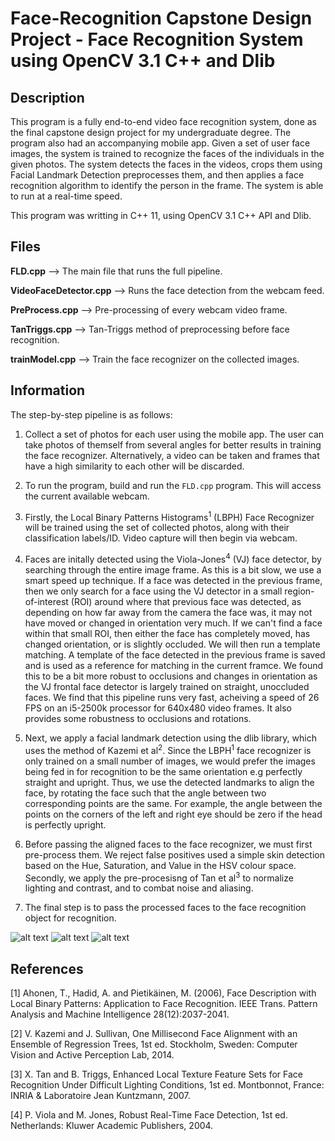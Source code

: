 # Face-Recognition Capstone Design Project - Face Recognition System using OpenCV 3.1 C++ and Dlib

## Description

This program is a fully end-to-end video face recognition system, done as the final capstone design project for my undergraduate degree. The program also had an accompanying mobile app. Given a set of user face images, the system is trained to recognize the faces of the individuals in the given photos. The system detects the faces in the videos, crops them using Facial Landmark Detection preprocesses them, and then applies a face recognition algorithm to identify the person in the frame. The system is able to run at a real-time speed.

This program was writting in C++ 11, using OpenCV 3.1 C++ API and Dlib. 

## Files

**FLD.cpp** --> The main file that runs the full pipeline.

**VideoFaceDetector.cpp** --> Runs the face detection from the webcam feed.

**PreProcess.cpp** --> Pre-processing of every webcam video frame.

**TanTriggs.cpp** --> Tan-Triggs method of preprocessing before face recognition. 

**trainModel.cpp** --> Train the face recognizer on the collected images. 

## Information

The step-by-step pipeline is as follows:

1. Collect a set of photos for each user using the mobile app. The user can take photos of themself from several angles for better results in training the face recognizer. Alternatively, a video can be taken and frames that have a high similarity to each other will be discarded. 

2. To run the program, build and run the `FLD.cpp` program. This will access the current available webcam. 

3. Firstly, the Local Binary Patterns Histograms<sup>1</sup> (LBPH) Face Recognizer will be trained using the set of collected photos, along with their classification labels/ID. Video capture will then begin via webcam. 

4. Faces are initally detected using the Viola-Jones<sup>4</sup> (VJ) face detector, by searching through the entire image frame. As this is a bit slow, we use a smart speed up technique. If a face was detected in the previous frame, then we only search for a face using the VJ detector in a small region-of-interest (ROI) around where that previous face was detected, as depending on how far away from the camera the face was, it may not have moved or changed in orientation very much. If we can't find a face within that small ROI, then either the face has completely moved, has changed orientation, or is slightly occluded. We will then run a template matching. A template of the face detected in the previous frame is saved and is used as a reference for matching in the current framce. We found this to be a bit more robust to occlusions and changes in orientation as the VJ frontal face detector is largely trained on straight, unoccluded faces. We find that this pipeline runs very fast, acheiving a speed of 26 FPS on an i5-2500k processor for 640x480 video frames. It also provides some robustness to occlusions and rotations. 

5. Next, we apply a facial landmark detection using the dlib library, which uses the method of Kazemi et al<sup>2</sup>. Since the LBPH<sup>1</sup> face recognizer is only trained on a small number of images, we would prefer the images being fed in for recognition to be the same orientation e.g perfectly straight and upright. Thus, we use the detected landmarks to align the face, by rotating the face such that the angle between two corresponding points are the same. For example, the angle between the points on the corners of the left and right eye should be zero if the head is perfectly upright. 

6. Before passing the aligned faces to the face recognizer, we must first pre-process them. We reject false positives used a simple skin detection based on the Hue, Saturation, and Value in the HSV colour space. Secondly, we apply the pre-procesisng of Tan et al<sup>3</sup> to normalize lighting and contrast, and to combat noise and aliasing. 

7. The final step is to pass the processed faces to the face recognition object for recognition. 

![alt text](https://github.com/GeorgeSeif/Face-Recognition/blob/master/motivation.png)
![alt text](https://github.com/GeorgeSeif/Face-Recognition/blob/master/design.png)
![alt text](https://github.com/GeorgeSeif/Face-Recognition/blob/master/results.png)



## References
[1] Ahonen, T., Hadid, A. and Pietikäinen, M. (2006), Face Description with Local Binary Patterns: Application
to Face Recognition. IEEE Trans. Pattern Analysis and Machine Intelligence 28(12):2037-2041.

[2] V. Kazemi and J. Sullivan, One Millisecond Face Alignment with an Ensemble of Regression Trees, 1st
ed. Stockholm, Sweden: Computer Vision and Active Perception Lab, 2014.

[3] X. Tan and B. Triggs, Enhanced Local Texture Feature Sets for Face Recognition Under Difficult
Lighting Conditions, 1st ed. Montbonnot, France: INRIA & Laboratoire Jean Kuntzmann, 2007.

[4] P. Viola and M. Jones, Robust Real-Time Face Detection, 1st ed. Netherlands: Kluwer Academic Publishers,
2004.

